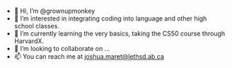 - 👋 Hi, I’m @grownupmonkey
- 👀 I’m interested in integrating coding into language and other high school classes.
- 🌱 I’m currently learning the very basics, taking the CS50 course through HarvardX.
- 💞️ I’m looking to collaborate on ...
- 📫 You can reach me at joshua.maret@lethsd.ab.ca

<!---
grownupmonkey/grownupmonkey is a ✨ special ✨ repository because its `README.md` (this file) appears on your GitHub profile.
You can click the Preview link to take a look at your changes.
--->
